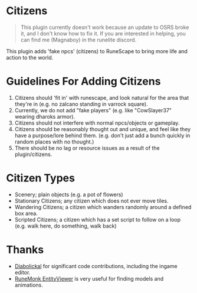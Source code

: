 # Citizens

> This plugin currently doesn't work because an update to OSRS broke it, and I don't know how to fix it. If you are interested in helping, you can find me (Magnaboy) in the runelite discord.

This plugin adds 'fake npcs' (citizens) to RuneScape to bring more life and action to the world.

# Guidelines For Adding Citizens

1. Citizens should 'fit in' with runescape, and look natural for the area that they're in (e.g. no zalcano standing in
   varrock square).
2. Currently, we do not add "fake players" (e.g. like "CowSlayer37" wearing dharoks armor).
3. Citizens should not interfere with normal npcs/objects or gameplay.
4. Citizens should be reasonably thought out and unique, and feel like they have a purpose/lore behind them. (e.g. don't
   just add a bunch quickly in random places with no
   thought.)
5. There should be no lag or resource issues as a result of the plugin/citizens.

# Citizen Types

- Scenery; plain objects (e.g. a pot of flowers)
- Stationary Citizens; any citizen which does not ever move tiles.
- Wandering Citizens; a citizen which wanders randomly around a defined box area.
- Scripted Citizens; a citizen which has a set script to follow on a loop (e.g. walk here, do something, walk back)

# Thanks

- [Diabolickal](https://github.com/Diabolickal) for significant code contributions, including the ingame editor.
- [RuneMonk EntityViewer](https://runemonk.com/tools/entityviewer/?type=item&id=6169#/?type=npc&id=2205&anim=6966&rotation=-1.25_0.21_0&translation=0_-100_-185)
  is very useful for finding models and animations.
